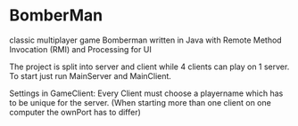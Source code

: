 # BomberMan
classic multiplayer game Bomberman written in Java with Remote Method Invocation (RMI) and Processing for UI

The project is split into server and client while 4 clients can play on 1 server.
To start just run MainServer and MainClient.

Settings in GameClient:
  Every Client must choose a playername which has to be unique for the server.
  (When starting more than one client on one computer the ownPort has to differ)
